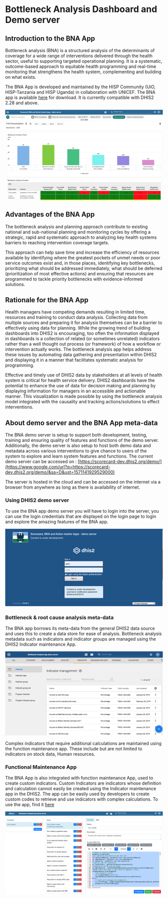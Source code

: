 # Bottleneck Analysis Dashboard and Demo server

## Introduction to the BNA App

Bottleneck analysis (BNA) is a structured analysis of the determinants
of coverage for a wide range of interventions delivered through the
health sector, useful to supporting targeted operational planning. It is
a systematic, outcome-based approach to equitable health programming and
real-time monitoring that strengthens the health system, complementing
and building on what exists.

The BNA App is developed and maintained by the HISP Community (UiO,
HISP-Tanzania and HISP Uganda) in collaboration with UNICEF. The BNA app
is available
[here](https://play.dhis2.org/appstore/app/x7DbGPFXziA) for
download.  It is currently compatible with DHIS2 2.28 and above.   

![Standard layout of the BNA App dashboard](resources/images/image31.png)

## Advantages of the BNA App

The bottleneck analysis and planning approach contribute to existing
national and sub-national planning and monitoring cycles by offering a
strategic, rapid and systematic approach to analyzing key health systems
barriers to reaching intervention coverage targets.

This approach can help save time and increase the efficiency of
resources available by identifying where the greatest pockets of unmet
needs or poor service outcomes exist and, in those places, identifying
key bottlenecks, prioritizing what should be addressed immediately, what
should be deferred (prioritization of most effective actions) and
ensuring that resources are programmed to tackle priority bottlenecks
with evidence-informed solutions.

## Rationale for the BNA App

Health managers have competing demands resulting in limited time,
resources and training to conduct data analysis. Collecting data from
multiple sources and preparing it for analysis themselves can be a
barrier to effectively using data for planning.  While the growing trend
of building dashboards into DHIS2 is encouraging, too often the
information displayed in dashboards is a collection of related (or
sometimes unrelated) indicators rather than a well thought out process
(or framework) of how a workflow or intervention actually works.  The
bottleneck analysis app helps address these issues by automating data
gathering and presentation within DHIS2 and displaying it in a manner
that facilitates systematic analysis for programming.

Effective and timely use of DHIS2 data by stakeholders at all levels of
health system is critical for health service delivery. DHIS2 dashboards
have the potential to enhance the use of data for decision making and
planning by displaying information for managers in an accessible and
actionable manner. This visualization is made possible by using the
bottleneck analysis model integrated with the causality and tracking
actions/solutions to effect interventions.

## About demo server and the BNA App meta-data

The BNA demo server is setup to support both development, testing,
training and ensuring quality of features and functions of the demo
server. Additionally, the demo server is also setup to host both demo
data and metadata across various interventions to give chance to users
of the system to explore and learn system features and functions. The
current demo server can be accessed on :
[https://scorecard-dev.dhis2.org/demo/](https://www.google.com/url?q=https://scorecard-dev.dhis2.org/demo/&sa=D&ust=1571141929529000)

The server is hosted in the cloud and can be accessed on the
internet via a browser from anywhere as long as there is availability
of internet.


### Using DHIS2 demo server                                           

To use the BNA app demo server you will have to login into the server,
you can use the login credentials that are displayed on the login page
to login and explore the amazing features of the BNA app.

![Logging and accessing the BNA demo server ](resources/images/image1.png)

### Bottleneck & root cause analysis meta-data

The BNA app borrows its meta-data from the general DHIS2 data source and
uses this to create a data store for ease of analysis. Bottleneck
analysis metadata such as indicators and indicator groups are managed
using the DHIS2 Indicator maintenance App.

![Indicator maintenance App](resources/images/image28.png)

Complex indicators that require additional calculations are maintained
using the function maintenance app. These include but are not limited to
indicators on stock data, Human resources.

### Functional Maintenance App

The BNA App is also integrated with function maintenance App, used to
create custom indicators. Custom Indicators are indicators whose
definition and calculation cannot easily be created using the Indicator
maintenance app in the DHIS2. The app can be easily used by developers
to create custom codes to retrieve and  use indicators with complex
calculations. To use the app, find it
[here](https://www.google.com/url?q=https://play.dhis2.org/appstore/app/jofgGmsCFr7&sa=D&ust=1571141929532000)

![Function maintenance app](resources/images/image27.png)

